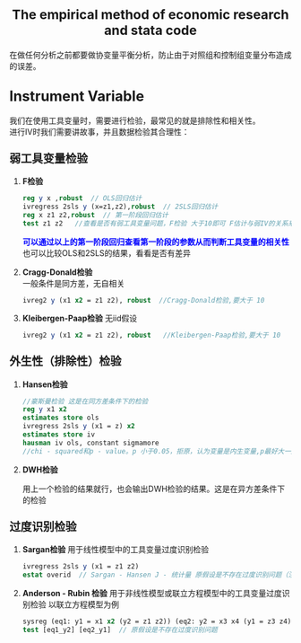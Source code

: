 <!-- <style>
@page {
    size: A4;
    margin: 20mm;
}
body {
    font-family: Arial, sans-serif;
    font-size: 10pt;
    line-height: 1.5;
}
</style> -->

# <div align="center"  style="font-size:23px;">The empirical method of economic research and stata code</div>
在做任何分析之前都要做协变量平衡分析，防止由于对照组和控制组变量分布造成的误差。

## <div style="font-size:25px;">Instrument Variable</div>

我们在使用工具变量时，需要进行检验，最常见的就是排除性和相关性。  
进行IV时我们需要讲故事，并且数据检验其合理性：

### <div style="font-size:20px;">弱工具变量检验</div>

1. **F检验**
   
    ```stata
    reg y x ,robust  // OLS回归估计
    ivregress 2sls y (x=z1,z2),robust  // 2SLS回归估计   
    reg x z1 z2,robust  // 第一阶段回归估计
    test z1 z2   //查看是否有弱工具变量问题，F检验 大于10即可 F估计与弱IV的关系来自于causal inference
    ```
    <div style="color:blue;"><b>可以通过以上的第一阶段回归查看第一阶段的参数从而判断工具变量的相关性</b></div>  
    也可以比较OLS和2SLS的结果，看看是否有差异

2. **Cragg-Donald检验**  
   一般条件是同方差，无自相关

    ```stata
    ivreg2 y (x1 x2 = z1 z2), robust  //Cragg-Donald检验,要大于 10
    ```

3. **Kleibergen-Paap检验** 无iid假设

    ```stata
    ivreg2 y (x1 x2 = z1 z2), robust   //Kleibergen-Paap检验,要大于 10
    ```

### <div style="font-size:20px;">外生性（排除性）检验</div>

1. **Hansen检验**  

    ```stata
    //豪斯曼检验 这是在同方差条件下的检验
    reg y x1 x2
    estimates store ols
    ivregress 2sls y (x1 = z) x2
    estimates store iv
    hausman iv ols, constant sigmamore
    //chi - squared和p - value。p 小于0.05，拒原，认为变量是内生变量,p最好大一点
    ```
2. **DWH检验**  

    用上一个检验的结果就行，也会输出DWH检验的结果。这是在异方差条件下的检验

### <div style="font-size:20px;">过度识别检验</div>

1. **Sargan检验**  用于线性模型中的工具变量过度识别检验

    ```stata
    ivregress 2sls y (x1 = z1 z2)
    estat overid  // Sargan - Hansen J - 统计量 原假设是不存在过度识别问题（注意过度识别的含义）
    ```

2. **Anderson - Rubin 检验**  用于非线性模型或联立方程模型中的工具变量过度识别检验
    以联立方程模型为例
    ```stata
    sysreg (eq1: y1 = x1 x2 (y2 = z1 z2)) (eq2: y2 = x3 x4 (y1 = z3 z4))
    test [eq1_y2] [eq2_y1]  // 原假设是不存在过度识别问题
    ```